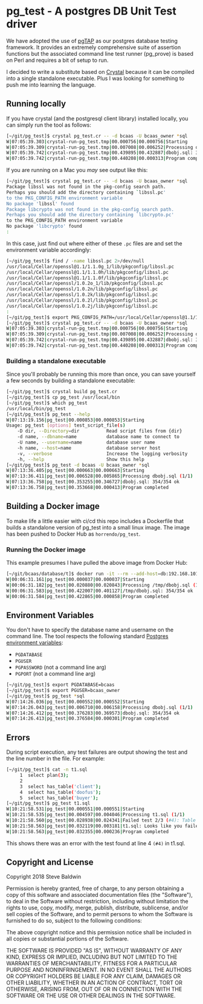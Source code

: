 # pg_test - A postgres DB Unit Test driver

We have adopted the use of [pgTAP](https://pgtap.org/) as our postgres database testing framework. It provides an extremely comprehensive suite of assertion functions but the associated command line test runner (pg_prove) is based on Perl and requires a bit of setup to run.

I decided to write a substitute based on [Crystal](https://crystal-lang.org/) because it can be compiled into a single standalone executable. Plus I was looking for something to push me into learning the language.

## Running locally

If you have crystal (and the postgresql client library) installed locally, you can simply run the tool as follows:

```bash
[~/git/pg_test]$ crystal pg_test.cr -- -d bcaas -U bcaas_owner *sql
W|07:05:39.303|crystal-run-pg_test.tmp|00.000756|00.000756|Starting
W|07:05:39.309|crystal-run-pg_test.tmp|00.007008|00.006252|Processing dbobj.sql (1/1)
W|07:05:39.742|crystal-run-pg_test.tmp|00.439895|00.432887|dbobj.sql: 354/354 ok
W|07:05:39.742|crystal-run-pg_test.tmp|00.440208|00.000313|Program completed
```

If you are running on a Mac you *may* see output like this:

```bash
[~/git/pg_test]$ crystal pg_test.cr -- -d bcaas -U bcaas_owner *sql
Package libssl was not found in the pkg-config search path.
Perhaps you should add the directory containing `libssl.pc'
to the PKG_CONFIG_PATH environment variable
No package 'libssl' found
Package libcrypto was not found in the pkg-config search path.
Perhaps you should add the directory containing `libcrypto.pc'
to the PKG_CONFIG_PATH environment variable
No package 'libcrypto' found
:
```

In this case, just find out where either of these `.pc` files are and set the environment variable accordingly:

```bash
[~/git/pg_test]$ find / -name libssl.pc 2>/dev/null
/usr/local/Cellar/openssl@1.1/1.1.0g_1/lib/pkgconfig/libssl.pc
/usr/local/Cellar/openssl@1.1/1.1.0h/lib/pkgconfig/libssl.pc
/usr/local/Cellar/openssl@1.1/1.1.0f/lib/pkgconfig/libssl.pc
/usr/local/Cellar/openssl/1.0.2o_1/lib/pkgconfig/libssl.pc
/usr/local/Cellar/openssl/1.0.2n/lib/pkgconfig/libssl.pc
/usr/local/Cellar/openssl/1.0.2k/lib/pkgconfig/libssl.pc
/usr/local/Cellar/openssl/1.0.2l/lib/pkgconfig/libssl.pc
/usr/local/Cellar/openssl/1.0.2j/lib/pkgconfig/libssl.pc
:
[~/git/pg_test]$ export PKG_CONFIG_PATH=/usr/local/Cellar/openssl@1.1/1.1.0h/lib/pkgconfig
[~/git/pg_test]$ crystal pg_test.cr -- -d bcaas -U bcaas_owner *sql
W|07:05:39.303|crystal-run-pg_test.tmp|00.000756|00.000756|Starting
W|07:05:39.309|crystal-run-pg_test.tmp|00.007008|00.006252|Processing dbobj.sql (1/1)
W|07:05:39.742|crystal-run-pg_test.tmp|00.439895|00.432887|dbobj.sql: 354/354 ok
W|07:05:39.742|crystal-run-pg_test.tmp|00.440208|00.000313|Program completed
```

### Building a standalone executable
Since you'll probably be running this more than once, you can save yourself a few seconds by building a standalone executable:

```bash
[~/git/pg_test]$ crystal build pg_test.cr
[~/git/pg_test]$ cp pg_test /usr/local/bin
[~/git/pg_test]$ which pg_test
/usr/local/bin/pg_test
[~/git/pg_test]$ pg_test --help
W|07:13:19.156|pg_test|00.000853|00.000853|Starting
Usage: pg_test [options] test_script_file(s)
    -D dir, --Directory=dir          Read script files from {dir}
    -d name, --dbname=name           database name to connect to
    -U name, --username=name         database user name
    -h name, --host=name             database server host
    -v, --verbose                    Increase the logging verbosity
    -h, --help                       Show this help
[~/git/pg_test]$ pg_test -d bcaas -U bcaas_owner *sql
W|07:13:36.405|pg_test|00.000663|00.000663|Starting
W|07:13:36.411|pg_test|00.006528|00.005865|Processing dbobj.sql (1/1)
W|07:13:36.758|pg_test|00.353255|00.346727|dbobj.sql: 354/354 ok
W|07:13:36.758|pg_test|00.353668|00.000413|Program completed
```
## Building a Docker image
To make life a little easier with ci/cd this repo includes a Dockerfile that builds a standalone version of pg_test into a small linux image. The image has been pushed to Docker Hub as `horrendo/pg_test`.

### Running the Docker image
This example presumes I have pulled the above image from Docker Hub:

```bash
[~/git/bcaas/database/t]$ docker run -it --rm --add-host=db:192.168.101.144 -v `pwd`:/tmp horrendo/pg_test sh -c 'pg_test -h db -d bcaas -U bcaas_owner -D /tmp'
W|00:06:31.161|pg_test|00.000037|00.000037|Starting
W|00:06:31.182|pg_test|00.020880|00.020843|Processing /tmp/dbobj.sql (1/1)
W|00:06:31.583|pg_test|00.422007|00.401127|/tmp/dbobj.sql: 354/354 ok
W|00:06:31.584|pg_test|00.422865|00.000858|Program completed
```

## Environment Variables
You don't have to specify the database name and username on the command line. The tool respects the following standard [Postgres environment variables](https://www.postgresql.org/docs/current/static/libpq-envars.html):

* `PGDATABASE`
* `PGUSER`
* `PGPASSWORD` (not a command line arg)
* `PGPORT` (not a command line arg)

```bash
[~/git/pg_test]$ export PGDATABASE=bcaas
[~/git/pg_test]$ export PGUSER=bcaas_owner
[~/git/pg_test]$ pg_test *sql
W|07:14:26.036|pg_test|00.000552|00.000552|Starting
W|07:14:26.043|pg_test|00.006710|00.006158|Processing dbobj.sql (1/1)
W|07:14:26.412|pg_test|00.376283|00.369573|dbobj.sql: 354/354 ok
W|07:14:26.413|pg_test|00.376584|00.000301|Program completed
```

## Errors
During script execution, any test failures are output showing the test and the line number in the file. For example:

```bash
[~/git/pg_test]$ cat -n t1.sql
     1	select plan(3);
     2	
     3	select has_table('client');
     4	select has_table('doofus');
     5	select has_table('buyer');
[~/git/pg_test]$ pg_test t1.sql
W|10:21:58.531|pg_test|00.000551|00.000551|Starting
W|10:21:58.535|pg_test|00.004597|00.004046|Processing t1.sql (1/1)
W|10:21:58.560|pg_test|00.028938|00.024341|Failed test 2/3 (#4): Table doofus should exist
W|10:21:58.563|pg_test|00.032119|00.003181|t1.sql: Looks like you failed 1 test of 3
W|10:21:58.563|pg_test|00.032355|00.000236|Program completed
```

This shows there was an error with the test found at line 4 `(#4)` in t1.sql.

## Copyright and License
Copyright 2018 Steve Baldwin

Permission is hereby granted, free of charge, to any person obtaining a copy of this software and associated documentation files (the "Software"), to deal in the Software without restriction, including without limitation the rights to use, copy, modify, merge, publish, distribute, sublicense, and/or sell copies of the Software, and to permit persons to whom the Software is furnished to do so, subject to the following conditions:

The above copyright notice and this permission notice shall be included in all copies or substantial portions of the Software.

THE SOFTWARE IS PROVIDED "AS IS", WITHOUT WARRANTY OF ANY KIND, EXPRESS OR IMPLIED, INCLUDING BUT NOT LIMITED TO THE WARRANTIES OF MERCHANTABILITY, FITNESS FOR A PARTICULAR PURPOSE AND NONINFRINGEMENT. IN NO EVENT SHALL THE AUTHORS OR COPYRIGHT HOLDERS BE LIABLE FOR ANY CLAIM, DAMAGES OR OTHER LIABILITY, WHETHER IN AN ACTION OF CONTRACT, TORT OR OTHERWISE, ARISING FROM, OUT OF OR IN CONNECTION WITH THE SOFTWARE OR THE USE OR OTHER DEALINGS IN THE SOFTWARE.